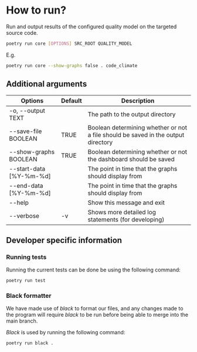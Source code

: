 # How to run?

Run and output results of the configured quality model on the targeted source code.

```sh
poetry run core [OPTIONS] SRC_ROOT QUALITY_MODEL
```
E.g.
```sh
poetry run core --show-graphs false . code_climate
```

## Additional arguments

| Options | Default  | Description  |
|---|---|---|
| -o, --output TEXT  |   | The path to the output directory  |
| --save-file BOOLEAN  | TRUE  | Boolean determining whether or not a file should be saved in the output directory  |
| --show-graphs BOOLEAN  | TRUE  | Boolean determining whether or not the dashboard should be saved  |
| --start-data [%Y-%m-%d]   |   | The point in time that the graphs should display from  |
| --end-data [%Y-%m-%d] | | The point in time that the graphs should display from |
| --help | | Show this message and exit
| --verbose | -v | Shows more detailed log statements (for developing)

## Developer specific information
### Running tests 
Running the current tests can be done be using the following command: 
```sh
poetry run test
```
### Black formatter
We have made use of _black_ to format our files, and any changes made to the program will require _black_ to be run before being able to merge into the main branch. 

_Black_ is used by running the following command: 
```sh
poetry run black .
```